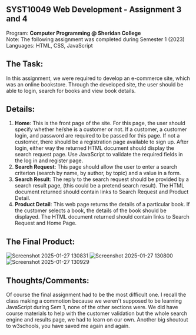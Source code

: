 ## SYST10049 Web Development - Assignment 3 and 4 
Program: **Computer Programming @ Sheridan College** <br>
Note: The following assignment was completed during Semester 1 (2023) <br>
Languages: HTML, CSS, JavaScript

## The Task:
In this assignment, we were required to develop an e-commerce site, which was an online bookstore. Through the developed site, the user should be able to login, search for books and view book details.

## Details: 
1. **Home**: This is the front page of the site. For this page, the user should specify whether he/she is a customer or not. If a customer, a customer login, and password are required to be passed for this page. If not a customer, there should be a registration page available to sign up. After login, either way the returned HTML document should display the search request page. Use JavaScript to validate the required fields in the log in and register page.
2. **Search Request**: This page should allow the user to enter a search criterion (search by name, by author, by topic) and a value in a form.
3. **Search Result**: The reply to the search request should be provided by a search result page, (this could be a pretend search result). The HTML document returned should contain links to Search Request and Product Detail.
4. **Product Detail**: This web page returns the details of a particular book. If the customer selects a book, the details of the book should be displayed. The HTML document returned should contain links to Search Request and Home Page. 

## The Final Product: 
![Screenshot 2025-01-27 130831](https://github.com/user-attachments/assets/3483907e-4d7f-4544-a33d-2f06d94de8a5)
![Screenshot 2025-01-27 130800](https://github.com/user-attachments/assets/6c2f4195-b16c-4b5d-aa43-d4917fa3d424)
![Screenshot 2025-01-27 130929](https://github.com/user-attachments/assets/b04fb820-f2b9-41bc-b0de-29ccdef4a041)

## Thoughts/Comments: 
Of course the final assignment had to be the most difficult one. I recall the class making a commotion because we weren't supposed to be learning JavaScript during Sem 1, none of the other sections were. We did have course materials to help with the customer validation but the whole search engine and results page, we had to learn on our own. Another big shoutout to w3schools, you have saved me again and again. 
